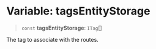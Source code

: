 # Variable: tagsEntityStorage

> `const` **tagsEntityStorage**: `ITag`[]

The tag to associate with the routes.

